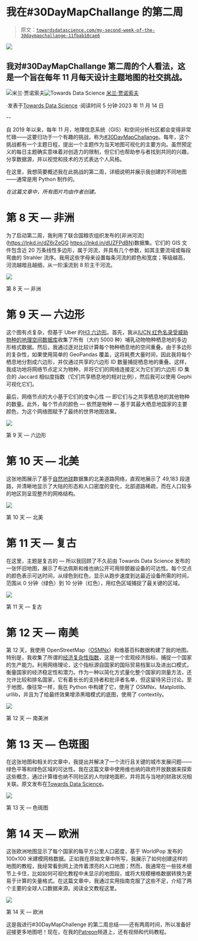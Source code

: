 # 我在#30DayMapChallange 的第二周

> 原文：[`towardsdatascience.com/my-second-week-of-the-30daymapchallange-11fbab10cae6`](https://towardsdatascience.com/my-second-week-of-the-30daymapchallange-11fbab10cae6)

![](img/cff95393b37c68eb77210393e1fc240b.png)

## 我对#30DayMapChallange 第二周的个人看法，这是一个旨在每年 11 月每天设计主题地图的社交挑战。

[](https://medium.com/@janosovm?source=post_page-----11fbab10cae6--------------------------------)![米兰·贾诺索夫](https://medium.com/@janosovm?source=post_page-----11fbab10cae6--------------------------------)[](https://towardsdatascience.com/?source=post_page-----11fbab10cae6--------------------------------)![Towards Data Science](https://towardsdatascience.com/?source=post_page-----11fbab10cae6--------------------------------) [米兰·贾诺索夫](https://medium.com/@janosovm?source=post_page-----11fbab10cae6--------------------------------)

·发表于[Towards Data Science](https://towardsdatascience.com/?source=post_page-----11fbab10cae6--------------------------------) ·阅读时间 5 分钟·2023 年 11 月 14 日

--

自 2019 年以来，每年 11 月，地理信息系统（GIS）和空间分析社区都会变得非常忙碌——这要归功于一个有趣的挑战，称为[#30DayMapChallange](https://30daymapchallenge.com)。每年，这个挑战都有一个主题日程，提出一个主题作为当天地图可视化的主要方向。虽然预定义的每日主题确实意味着对创造力的限制，但它们也帮助参与者找到共同的兴趣，分享数据源，并以视觉和技术的方式表达个人风格。

在这里，我想简要概述我在此挑战的第二周，详细说明并展示我创建的不同地图——通常是用 Python 制作的。

*在这篇文章中，所有图片均由作者创建。*

# 第 8 天 — 非洲

为了启动第二周，我利用了联合国粮农组织发布的[非洲河流](https://lnkd.in/dZ6rZeGG https://lnkd.in/dUZFPdBN)数据集。它们的 GIS 文件包含近 20 万条线性多边形，属于河流，并具有几个参数，如其主要流域或每段弯曲的 Strahler 流序。我用这些字母来设置每条河流的颜色和宽度；等级越高，河流越暗且越细，从一阶溪流到 8 阶主干河流。

![](img/cff95393b37c68eb77210393e1fc240b.png)

第 8 天 — 非洲

# 第 9 天 — 六边形

这个图有点复杂，但基于 Uber 的[H3 六边形](https://www.uber.com/en-HU/blog/h3/)。首先，我从[IUCN 红色名录受威胁物种的地理空间数据库](https://www.iucnredlist.org/resources/spatial-data-download)收集了所有（大约 5000 种）哺乳动物物种栖息地的多边形格式数据。然后，我通过逐对比较计算每个物种栖息地的空间重叠。由于多边形的复杂性，如果使用简单的 GeoPandas 覆盖，这将耗费大量时间，因此我将每个栖息地分割成六边形，并仅通过共享的六边形 ID 数量捕捉栖息地的重叠。这样，我成功地将网络节点定义为物种，并将它们的网络连接定义为它们的六边形 ID 集合的 Jaccard 相似度指数（它们共享栖息地的相对比例），然后我可以使用 Gephi 可视化它们。

最后，网络节点的大小基于它们的度中心性 — 即它们与之共享栖息地的其他物种的数量。此外，每个节点的颜色 — 依然是物种 — 基于其最大栖息地国家的主要颜色，为这个网络图赋予了最终的世界地图效果。

![](img/dede793dfca9dea8e500f6fc0a2ee3d5.png)

第 9 天 — 六边形

# 第 10 天 — 北美

这张地图展示了基于[自然地球](https://www.naturalearthdata.com/downloads/10m-cultural-vectors/)数据集的北美道路网络，直观地展示了 49,183 段道路，并清晰地显示了大陆的形态和人口密度的变化，北部道路稀疏，而在人口较多的地区则呈现整齐的网格结构。

![](img/944c4fac171d01ea931c921eb4d0d67f.png)

第 10 天 — 北美

# 第 11 天 — 复古

在这里，主题是复古的 — 所以我回顾了不久前由 Towards Data Science 发布的一张怀旧地图，展示了布达佩斯和维也纳公开可用除颤器设备的可达性。每个交点的颜色表示可达时间，从绿色到红色，显示从跑步速度到达最近设备所需的时间，范围从 0 分钟（绿色）到 10 分钟（红色），用红色区域捕捉了最关键的区域。

![](img/03c6b7b377d78f2ac838677434a39d39.png)

第 11 天 — 复古

# 第 12 天 — 南美

第 12 天，我使用 OpenStreetMap（[OSMNx](http://osmnx.readthedocs.io)）和维基百科数据构建了我的地图。特别是，我收集了所谓的[经济复杂性指数](https://en.wikipedia.org/wiki/Economic_Complexity_Index)，这是一个宏观经济指标，捕捉一个国家的生产能力。利用网络理论，这个指标源自国家的国际贸易档案以及进出口模式，衡量国家的经济稳定性和潜力。作为一种以简化方式量化整个国家的测量方法，还允许比较和排名国家，它有着长长的支持者和批评者名单，但这留待另日讨论。至于地图，像往常一样，我在 Python 中构建了它，使用了 OSMNx、Matplotlib、urllib，并且为了给最终效果增添黑暗模式的底图，使用了 contextily。

![](img/01468d531a62af02bf881f2f96a11078.png)

第 12 天 — 南美洲

# 第 13 天 — 色斑图

在这张地图和相关的文章中，我提出并解决了一个流行且关键的城市发展问题——绿色平等和绿色区域的可达性。我在这篇文章中使用维也纳的政府开放数据来探索这些概念，通过计算维也纳不同社区的人均绿地面积，并将其与当地的财政状况相关联。原文发布在[Towards Data Science](https://medium.com/towards-data-science/assessing-urban-geen-inequality-using-viennas-open-data-portal-aa628e0237ad)。

![](img/ad4f3974fbce956b54eec9804db3521e.png)

第 13 天 — 色斑图

# 第 14 天 — 欧洲

这张欧洲地图显示了每个国家的每平方公里人口密度，基于 WorldPop 发布的 100x100 米建模网格数据。正如我在原始文章中所写，我展示了如何创建这样的地图的教程，我经常看到网上流传着漂亮的人口地图；然而，我通常在一些技术细节上卡住，比如如何可视化教程中未显示的地图段，或将大规模栅格数据转换为更易于计算的矢量格式。在这篇文章中，我通过实用指南克服了这些不足，介绍了两个主要的全球人口数据来源。阅读全文教程这里。

![](img/1d9167b6b1badb62e1b2e40d5785ef67.png)

第 14 天 — 欧洲

这是我进行#30DayMapChallenge 的第二周总结——还有两周时间，所以准备好迎接更多地图吧！现在，在我的[Patreon](https://www.patreon.com/milanjanosov)频道上，还有视频和代码教程。
